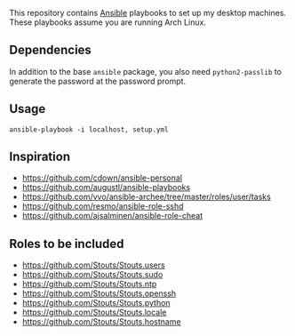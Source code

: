 This repository contains [Ansible][] playbooks to set up my desktop machines.
These playbooks assume you are running Arch Linux.

[Ansible]: http://ansible.com

## Dependencies

In addition to the base `ansible` package, you also need `python2-passlib` to
generate the password at the password prompt.

## Usage

    ansible-playbook -i localhost, setup.yml

## Inspiration

* https://github.com/cdown/ansible-personal
* https://github.com/augustl/ansible-playbooks
* https://github.com/vvo/ansible-archee/tree/master/roles/user/tasks
* https://github.com/resmo/ansible-role-sshd
* https://github.com/ajsalminen/ansible-role-cheat


## Roles to be included
* https://github.com/Stouts/Stouts.users
* https://github.com/Stouts/Stouts.sudo
* https://github.com/Stouts/Stouts.ntp
* https://github.com/Stouts/Stouts.openssh
* https://github.com/Stouts/Stouts.python
* https://github.com/Stouts/Stouts.locale
* https://github.com/Stouts/Stouts.hostname
